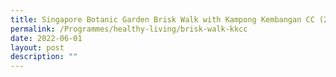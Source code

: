 ```yaml
---
title: Singapore Botanic Garden Brisk Walk with Kampong Kembangan CC (26 June 2022)
permalink: /Programmes/healthy-living/brisk-walk-kkcc
date: 2022-06-01
layout: post
description: ""
---
```

